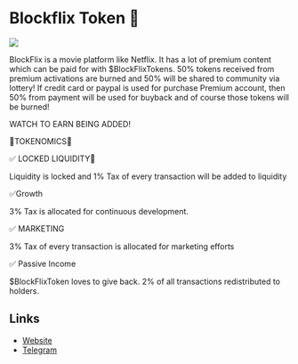 # Blockflix Token 🎥
![](https://files.catbox.moe/ru9wi0.jpg)

BlockFlix is a movie platform like Netflix. It has a lot of premium content which can be paid for with $BlockFlixTokens. 50% tokens received from premium activations are burned and 50% will be shared to community via lottery! If credit card or paypal is used for purchase Premium account, then 50% from payment will be used for buyback and of course those tokens will be burned!

WATCH TO EARN BEING ADDED! 

🎥TOKENOMICS🎥

✅ LOCKED LIQUIDITY🔐

Liquidity is locked and 1% Tax of every transaction will be added to liquidity

✅Growth

3% Tax is allocated for continuous development.

✅ MARKETING

3% Tax of every transaction is allocated for marketing efforts

✅ Passive Income

$BlockFlixToken loves to give back. 2% of all transactions redistributed to holders.

## Links

- [Website](https://token.blockflix.online/)
- [Telegram](https://t.me/BlockFlixofficial)

